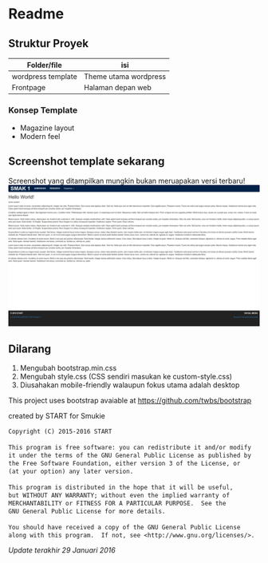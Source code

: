 # Readme

## Struktur Proyek
|Folder/file|isi|
|----|---|
|wordpress template|Theme utama wordpress|
|Frontpage|Halaman depan web|

### Konsep Template

+ Magazine layout
+ Modern feel

## Screenshot template sekarang
Screenshot yang ditampilkan mungkin bukan meruapakan versi terbaru!
![Current screenshot](https://raw.githubusercontent.com/startsmuki/front-page-smakone.org/master/wordpress%20template/screenshot.png)



## Dilarang
1. Mengubah bootstrap.min.css
2. Mengubah style.css (CSS sendiri masukan ke custom-style.css)
3. Diusahakan mobile-friendly walaupun fokus utama adalah desktop

This project uses bootstrap avaiable at https://github.com/twbs/bootstrap

created by START for Smukie

    Copyright (C) 2015-2016 START

    This program is free software: you can redistribute it and/or modify
    it under the terms of the GNU General Public License as published by
    the Free Software Foundation, either version 3 of the License, or
    (at your option) any later version.

    This program is distributed in the hope that it will be useful,
    but WITHOUT ANY WARRANTY; without even the implied warranty of
    MERCHANTABILITY or FITNESS FOR A PARTICULAR PURPOSE.  See the
    GNU General Public License for more details.

    You should have received a copy of the GNU General Public License
    along with this program.  If not, see <http://www.gnu.org/licenses/>.


*Update terakhir 29 Januari 2016*
